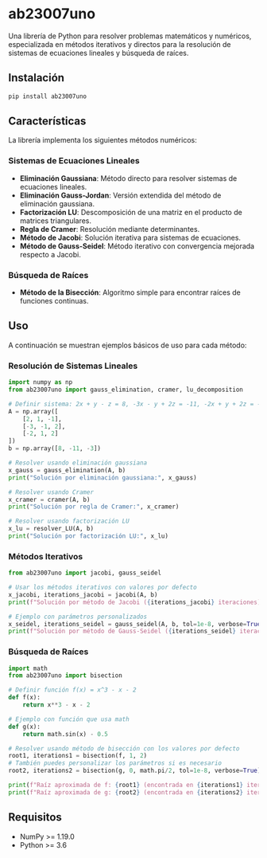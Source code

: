 # ab23007uno

Una librería de Python para resolver problemas matemáticos y numéricos, especializada en métodos iterativos y directos para la resolución de sistemas de ecuaciones lineales y búsqueda de raíces.

## Instalación

```bash
pip install ab23007uno
```

## Características

La librería implementa los siguientes métodos numéricos:

### Sistemas de Ecuaciones Lineales

- **Eliminación Gaussiana**: Método directo para resolver sistemas de ecuaciones lineales.
- **Eliminación Gauss-Jordan**: Versión extendida del método de eliminación gaussiana.
- **Factorización LU**: Descomposición de una matriz en el producto de matrices triangulares.
- **Regla de Cramer**: Resolución mediante determinantes.
- **Método de Jacobi**: Solución iterativa para sistemas de ecuaciones.
- **Método de Gauss-Seidel**: Método iterativo con convergencia mejorada respecto a Jacobi.

### Búsqueda de Raíces

- **Método de la Bisección**: Algoritmo simple para encontrar raíces de funciones continuas.

## Uso

A continuación se muestran ejemplos básicos de uso para cada método:

### Resolución de Sistemas Lineales

```python
import numpy as np
from ab23007uno import gauss_elimination, cramer, lu_decomposition

# Definir sistema: 2x + y - z = 8, -3x - y + 2z = -11, -2x + y + 2z = -3
A = np.array([
    [2, 1, -1],
    [-3, -1, 2],
    [-2, 1, 2]
])
b = np.array([8, -11, -3])

# Resolver usando eliminación gaussiana
x_gauss = gauss_elimination(A, b)
print("Solución por eliminación gaussiana:", x_gauss)

# Resolver usando Cramer
x_cramer = cramer(A, b)
print("Solución por regla de Cramer:", x_cramer)

# Resolver usando factorización LU
x_lu = resolver_LU(A, b)
print("Solución por factorización LU:", x_lu)
```

### Métodos Iterativos

```python
from ab23007uno import jacobi, gauss_seidel

# Usar los métodos iterativos con valores por defecto
x_jacobi, iterations_jacobi = jacobi(A, b)
print(f"Solución por método de Jacobi ({iterations_jacobi} iteraciones):", x_jacobi)

# Ejemplo con parámetros personalizados
x_seidel, iterations_seidel = gauss_seidel(A, b, tol=1e-8, verbose=True)
print(f"Solución por método de Gauss-Seidel ({iterations_seidel} iteraciones):", x_seidel)
```

### Búsqueda de Raíces

```python
import math
from ab23007uno import bisection

# Definir función f(x) = x^3 - x - 2
def f(x):
    return x**3 - x - 2

# Ejemplo con función que usa math
def g(x):
    return math.sin(x) - 0.5

# Resolver usando método de bisección con los valores por defecto
root1, iterations1 = bisection(f, 1, 2)
# También puedes personalizar los parámetros si es necesario
root2, iterations2 = bisection(g, 0, math.pi/2, tol=1e-8, verbose=True)

print(f"Raíz aproximada de f: {root1} (encontrada en {iterations1} iteraciones)")
print(f"Raíz aproximada de g: {root2} (encontrada en {iterations2} iteraciones)")
```

## Requisitos

- NumPy >= 1.19.0
- Python >= 3.6


